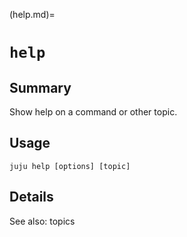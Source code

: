 (help.md)=
# `help`
## Summary
Show help on a command or other topic.

## Usage
```juju help [options] [topic]```

## Details

See also: topics